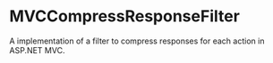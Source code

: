 MVCCompressResponseFilter
=========================

A implementation of a filter to compress responses for each action in ASP.NET MVC.
